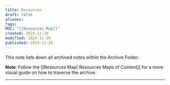 ```yaml
---
title: Resources
draft: false
aliases: 
tags: 
MOC: "[[Resources Map]]"
created: 2024-11-28
modified: 2024-11-28
published: 2024-11-28
---
```

This note lists down all archived notes within the Archive Folder. 

**Note**: Follow the [[Resources Map| Resources Maps of Content]] for a more visual guide on how to traverse the archive.

---
